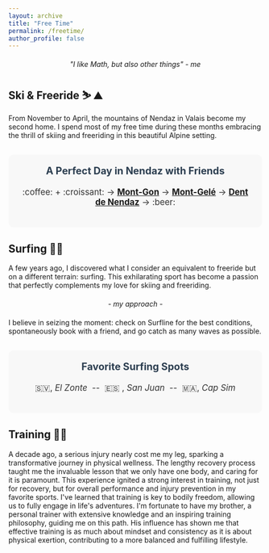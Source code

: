 ```yaml
---
layout: archive
title: "Free Time"
permalink: /freetime/
author_profile: false
---
```


<div style="text-align: center; font-style: italic; margin: 20px 0;">
  "I like Math, but also other things" - me
</div>

## Ski & Freeride  :skier: :mountain: 

From November to April, the mountains of Nendaz in Valais become my second home. I spend most of my free time during these months embracing the thrill of skiing and freeriding in this beautiful Alpine setting.



<div style="margin: 30px 0; padding: 20px; background-color: #f8f8f8; border-radius: 10px;">
  <div style="text-align: center; font-size: 1.2em; color: #333;">
    <h3 style="margin-top: 0; margin-bottom: 20px; color: #2c3e50;">A Perfect Day in Nendaz with Friends</h3>
    <div style="margin: 20px 0;">
       :coffee: + :croissant: → <strong><a href="https://panoramik.ch/panorama/le-mont-gond-nendaz-freeride/">Mont-Gon</a></strong> → <strong><a href="https://www.panoramik.ch/virtualtour/aerial/4vallees/mont-gele/">Mont-Gelé</a></strong> → <strong><a href="https://www.panoramik.ch/virtualtour/aerial/dent_de_nendaz/winter/">Dent de Nendaz</a></strong> → :beer:
    </div>
  </div>
</div>

## Surfing 🏄‍♂️

A few years ago, I discovered what I consider an equivalent to freeride but on a different terrain: surfing. This exhilarating sport has become a passion that perfectly complements my love for skiing and freeriding.

<!-- ### What I Love About Surfing

- **Natural Connection**: Like freeriding, surfing allows me to connect with nature's raw power.
- **Challenge**: Each wave presents a unique challenge, requiring quick thinking and adaptability.
- **Travel**: Surfing has taken me to beautiful coastal destinations around the world. -->



<div style="text-align: center; font-style: italic; margin: 20px 0;">
  - my approach - 
</div>

I believe in seizing the moment: check on Surfline for the best conditions, spontaneously book with a friend, and go catch as many waves as possible.


<div style="margin: 30px 0; padding: 20px; background-color: #f8f8f8; border-radius: 10px;">
  <div style="text-align: center; font-size: 1.2em; color: #333;">
    <h3 style="margin-top: 0; margin-bottom: 20px; color: #2c3e50;">Favorite Surfing Spots</h3>
    <div style="margin: 20px 0;">
      🇸🇻, <em>El Zonte</em> &nbsp;--&nbsp; 
      🇪🇸 , <em>San Juan</em>  &nbsp;--&nbsp; 
      🇲🇦, <em>Cap Sim</em>
    </div>
  </div>
</div>


## Training :weight_lifting_man:

A decade ago, a serious injury nearly cost me my leg, sparking a transformative journey in physical wellness. The lengthy recovery process taught me the invaluable lesson that we only have one body, and caring for it is paramount. This experience ignited a strong interest in training, not just for recovery, but for overall performance and injury prevention in my favorite sports. I've learned that training is key to bodily freedom, allowing us to fully engage in life's adventures. I'm fortunate to have my brother, a personal trainer with extensive knowledge and an inspiring training philosophy, guiding me on this path. His influence has shown me that effective training is as much about mindset and consistency as it is about physical exertion, contributing to a more balanced and fulfilling lifestyle.